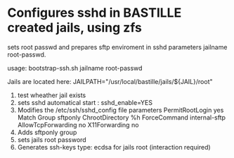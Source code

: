 # Configures sshd in BASTILLE created jails, using zfs
sets root passwd and prepares sftp enviroment in sshd
parameters jailname root-passwd.

usage: bootstrap-ssh.sh jailname root-passwd

Jails are located here:
JAILPATH="/usr/local/bastille/jails/${JAIL}/root"
1. test wheather jail exists
2. sets sshd automatical start : sshd_enable=YES
3. Modifies the /etc/ssh/sshd_config file parameters
PermitRootLogin yes
Match Group sftponly
ChrootDirectory %h
ForceCommand internal-sftp
AllowTcpForwarding no
X11Forwarding no
4. Adds sftponly group
5. sets jails root password
6. Generates ssh-keys type: ecdsa for jails root
(interaction required)

